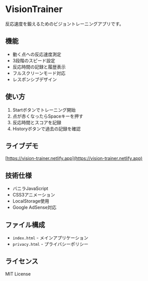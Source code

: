 # VisionTrainer

反応速度を鍛えるためのビジョントレーニングアプリです。

## 機能

- 動く点への反応速度測定
- 3段階のスピード設定
- 反応時間の記録と履歴表示
- フルスクリーンモード対応
- レスポンシブデザイン

## 使い方

1. Startボタンでトレーニング開始
2. 点が赤くなったらSpaceキーを押す
3. 反応時間とスコアを記録
4. Historyボタンで過去の記録を確認

## ライブデモ

[https://vision-trainer.netlify.app](https://vision-trainer.netlify.app)

## 技術仕様

- バニラJavaScript
- CSS3アニメーション
- LocalStorage使用
- Google AdSense対応

## ファイル構成

- `index.html` - メインアプリケーション
- `privacy.html` - プライバシーポリシー

## ライセンス

MIT License